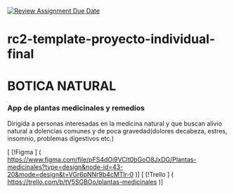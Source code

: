 [![Review Assignment Due Date](https://classroom.github.com/assets/deadline-readme-button-24ddc0f5d75046c5622901739e7c5dd533143b0c8e959d652212380cedb1ea36.svg)](https://classroom.github.com/a/xq5TwZF7)

# rc2-template-proyecto-individual-final

# BOTICA NATURAL

### App de plantas medicinales y remedios

Dirigida a personas interesadas en la medicina natural y que buscan alivio natural a dolencias comunes y de poca gravedad(dolores decabeza, estres, insomnio, problemas digestivos etc.)

[ [!Figma ] ( https://www.figma.com/file/pFS4dOi9VClt0bGoO8JxDG/Plantas-medicinales?type=design&node-id=43-20&mode=design&t=VGr6pNNr9b4cMTlr-0 )]
[ [!Trello ] ( https://trello.com/b/tV5SGBOo/plantas-medicinales )]
